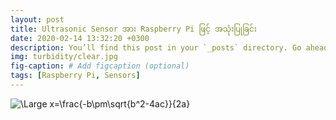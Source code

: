 ```yaml
---
layout: post
title: Ultrasonic Sensor အား Raspberry Pi ဖြင့် အသုံးပြုခြင်း
date: 2020-02-14 13:32:20 +0300
description: You’ll find this post in your `_posts` directory. Go ahead and edit it and re-build the site to see your changes. # Add post description (optional)
img: turbidity/clear.jpg
fig-caption: # Add figcaption (optional)
tags: [Raspberry Pi, Sensors]
---
```

<img src="https://latex.codecogs.com/svg.latex?\Large&space;x=\frac{-b\pm\sqrt{b^2-4ac}}{2a}" title="\Large x=\frac{-b\pm\sqrt{b^2-4ac}}{2a}" />

